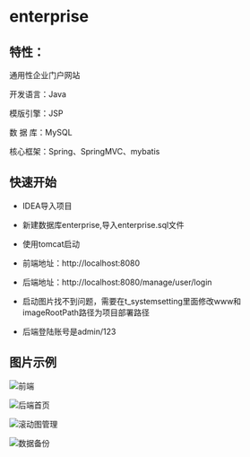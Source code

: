 # enterprise
## 特性：

通用性企业门户网站

开发语言：Java

模版引擎：JSP

数 据 库：MySQL

核心框架：Spring、SpringMVC、mybatis

## 快速开始

* IDEA导入项目

* 新建数据库enterprise,导入enterprise.sql文件

* 使用tomcat启动

* 前端地址：http://localhost:8080

* 后端地址：http://localhost:8080/manage/user/login


* 启动图片找不到问题，需要在t_systemsetting里面修改www和imageRootPath路径为项目部署路径

* 后端登陆账号是admin/123


## 图片示例

![前端](https://raw.githubusercontent.com/a695979515/enterprise/master/src/main/webapp/attached/image/indexImage/20210409165714.jpg)

![后端首页](https://raw.githubusercontent.com/a695979515/enterprise/master/src/main/webapp/attached/image/20160612/login.jpg)

![滚动图管理](https://raw.githubusercontent.com/a695979515/enterprise/master/src/main/webapp/attached/image/%E6%BB%9A%E5%8A%A8%E5%9B%BE%E7%89%87%E7%AE%A1%E7%90%86.png)

![数据备份](https://raw.githubusercontent.com/a695979515/enterprise/master/src/main/webapp/attached/image/%E6%95%B0%E6%8D%AE%E5%A4%87%E4%BB%BD.png)


